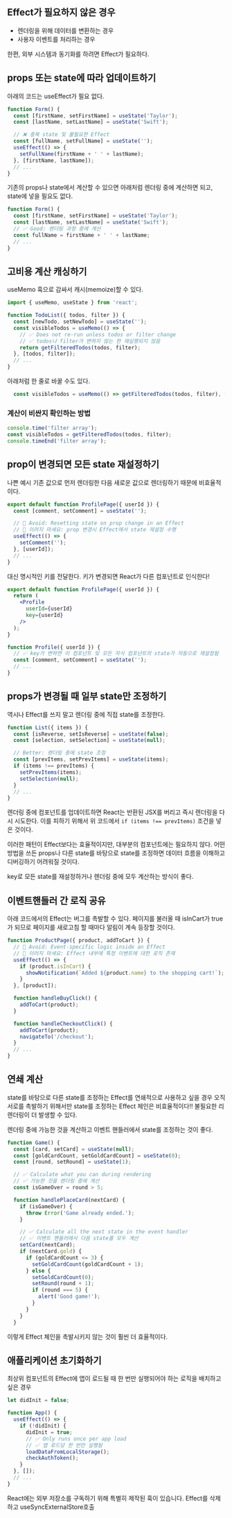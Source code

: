 ## Effect가 필요하지 않은 경우
- 렌더링을 위해 데이터를 변환하는 경우
- 사용자 이벤트를 처리하는 경우

한편, 외부 시스템과 동기화를 하려면 Effect가 필요하다.

## props 또는 state에 따라 업데이트하기

아래의 코드는 useEffect가 필요 없다.

```jsx
function Form() {
  const [firstName, setFirstName] = useState('Taylor');
  const [lastName, setLastName] = useState('Swift');

  // ❌ 중복 state 및 불필요한 Effect
  const [fullName, setFullName] = useState('');
  useEffect(() => {
    setFullName(firstName + ' ' + lastName);
  }, [firstName, lastName]);
  // ...
}
```

기존의 props나 state에서 계산할 수 있으면 아래처럼 렌더링 중에 계산하면 되고, state에 넣을 필요도 없다.

```jsx
function Form() {
  const [firstName, setFirstName] = useState('Taylor');
  const [lastName, setLastName] = useState('Swift');
  // ✅ Good: 렌더링 과정 중에 계산
  const fullName = firstName + ' ' + lastName;
  // ...
}
```

## 고비용 계산 캐싱하기

useMemo 훅으로 감싸서 캐시(memoize)할 수 있다.

```jsx
import { useMemo, useState } from 'react';

function TodoList({ todos, filter }) {
  const [newTodo, setNewTodo] = useState('');
  const visibleTodos = useMemo(() => {
    // ✅ Does not re-run unless todos or filter change
    // ✅ todos나 filter가 변하지 않는 한 재실행되지 않음
    return getFilteredTodos(todos, filter);
  }, [todos, filter]);
  // ...
}
```

아래처럼 한 줄로 바꿀 수도 있다.

```jsx
  const visibleTodos = useMemo(() => getFilteredTodos(todos, filter), [todos, filter]);
```

### 계산이 비싼지 확인하는 방법

```jsx
console.time('filter array');
const visibleTodos = getFilteredTodos(todos, filter);
console.timeEnd('filter array');
```

## prop이 변경되면 모든 state 재설정하기

나쁜 예시
기존 값으로 먼저 렌더링한 다음 새로운 값으로 렌더링하기 때문에 비효율적이다.

```jsx
export default function ProfilePage({ userId }) {
  const [comment, setComment] = useState('');

  // 🔴 Avoid: Resetting state on prop change in an Effect
  // 🔴 이러지 마세요: prop 변경시 Effect에서 state 재설정 수행
  useEffect(() => {
    setComment('');
  }, [userId]);
  // ...
}
```

대신 명시적인 키를 전달한다.
키가 변경되면 React가 다른 컴포넌트로 인식한다!

```jsx
export default function ProfilePage({ userId }) {
  return (
    <Profile
      userId={userId}
      key={userId}
    />
  );
}

function Profile({ userId }) {
  // ✅ key가 변하면 이 컴포넌트 및 모든 자식 컴포넌트의 state가 자동으로 재설정됨
  const [comment, setComment] = useState('');
  // ...
}
```

## props가 변경될 때 일부 state만 조정하기

역시나 Effect를 쓰지 말고 렌더링 중에 직접 state를 조정한다.

```jsx
function List({ items }) {
  const [isReverse, setIsReverse] = useState(false);
  const [selection, setSelection] = useState(null);

  // Better: 렌더링 중에 state 조정
  const [prevItems, setPrevItems] = useState(items);
  if (items !== prevItems) {
    setPrevItems(items);
    setSelection(null);
  }
  // ...
}
```

렌더링 중에 컴포넌트를 업데이트하면 React는 반환된 JSX를 버리고 즉시 렌더링을 다시 시도한다.
이를 피하기 위해서 위 코드에서 `if (items !== prevItems)` 조건을 넣은 것이다.

이러한 패턴이 Effect보다는 효율적이지만, 대부분의 컴포넌트에는 필요하지 않다.
어떤 방법을 쓰든 props나 다른 state를 바탕으로 state를 조정하면 데이터 흐름을 이해하고 디버깅하기 어려워질 것이다.

key로 모든 state를 재설정하거나 렌더링 중에 모두 계산하는 방식이 좋다.

## 이벤트핸들러 간 로직 공유

아래 코드에서의 Effect는 버그를 촉발할 수 있다.
페이지를 불러올 때 isInCart가 true가 되므로
페이지를 새로고침 할 때마다 알림이 계속 등장할 것이다.

```jsx
function ProductPage({ product, addToCart }) {
  // 🔴 Avoid: Event-specific logic inside an Effect
  // 🔴 이러지 마세요: Effect 내부에 특정 이벤트에 대한 로직 존재
  useEffect(() => {
    if (product.isInCart) {
      showNotification(`Added ${product.name} to the shopping cart!`);
    }
  }, [product]);

  function handleBuyClick() {
    addToCart(product);
  }

  function handleCheckoutClick() {
    addToCart(product);
    navigateTo('/checkout');
  }
  // ...
}
```

## 연쇄 계산
state를 바탕으로 다른 state를 조정하는 Effect를 연쇄적으로 사용하고 싶을 경우
오직 서로를 촉발하기 위해서만 state를 조정하는 Effect 체인은 비효율적이다!!
불필요한 리렌더링이 더 발생할 수 있다.

렌더링 중에 가능한 것을 계산하고 이벤트 핸들러에서 state를 조정하는 것이 좋다.

```jsx
function Game() {
  const [card, setCard] = useState(null);
  const [goldCardCount, setGoldCardCount] = useState(0);
  const [round, setRound] = useState(1);

  // ✅ Calculate what you can during rendering
  // ✅ 가능한 것을 렌더링 중에 계산
  const isGameOver = round > 5;

  function handlePlaceCard(nextCard) {
    if (isGameOver) {
      throw Error('Game already ended.');
    }

    // ✅ Calculate all the next state in the event handler
    // ✅ 이벤트 핸들러에서 다음 state를 모두 계산
    setCard(nextCard);
    if (nextCard.gold) {
      if (goldCardCount <= 3) {
        setGoldCardCount(goldCardCount + 1);
      } else {
        setGoldCardCount(0);
        setRound(round + 1);
        if (round === 5) {
          alert('Good game!');
        }
      }
    }
  }
  ```
  
  이렇게 Effect 체인을 촉발시키지 않는 것이 훨씬 더 효율적이다.
  
## 애플리케이션 초기화하기

최상위 컴포넌트의 Effect에 앱이 로드될 때 한 번만 실행되어야 하는 로직을 배치하고 싶은 경우

```jsx
let didInit = false;

function App() {
  useEffect(() => {
    if (!didInit) {
      didInit = true;
      // ✅ Only runs once per app load
      // ✅ 앱 로드당 한 번만 실행됨
      loadDataFromLocalStorage();
      checkAuthToken();
    }
  }, []);
  // ...
}
```

React에는 외부 저장소를 구독하기 위해 특별히 제작된 훅이 있습니다. Effect를 삭제하고 useSyncExternalStore호출
